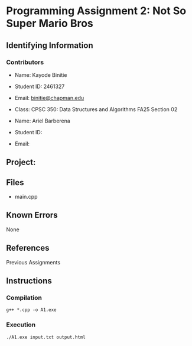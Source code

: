 # Programming Assignment 2: Not So Super Mario Bros

## Identifying Information

### Contributors 

- Name: Kayode Binitie
- Student ID: 2461327
- Email: binitie@chapman.edu
- Class: CPSC 350: Data Structures and Algorithms FA25 Section 02

- Name: Ariel Barberena
- Student ID: 
- Email: 

## Project:

## Files 
- main.cpp 

## Known Errors 
None

## References
Previous Assignments

## Instructions

### Compilation

```
g++ *.cpp -o A1.exe
```

### Execution

```
./A1.exe input.txt output.html
```
